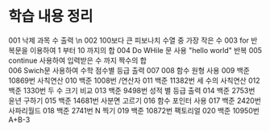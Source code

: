 # 학습 내용 정리
001 낙제 과목 수 출력 \n
002 100보다 큰 피보나치 수열 중 가장 작은 수
003 for 반복문을 이용하여 1 부터 10 까지의 합 
004 Do WHile 문 사용 "hello world" 반복
005 continue 사용하여 입력받은 수 까지 짝수의 합  
006 Swich문 사용하여 수학 점수별 등급 출력
007
008 함수 원형 사용
009 백준 10869번 사칙연산 
010 백준 1008번 /연산자
011 백준 11382번 세 수의 사칙연산 
012 백준 1330번 두 수 크기 비교 
013 백준 9498번 성적 별 등급 출력
014 백준 2753번 윤년 구하기
015 백준 14681번 사분면 고르기 
016 함수 포인터 사용 
017 백준 2420번 사파리월드
018 백준 2741번 N 찍기
019 백준 10872번 팩토리얼 
020 백준 10950번 A+B-3